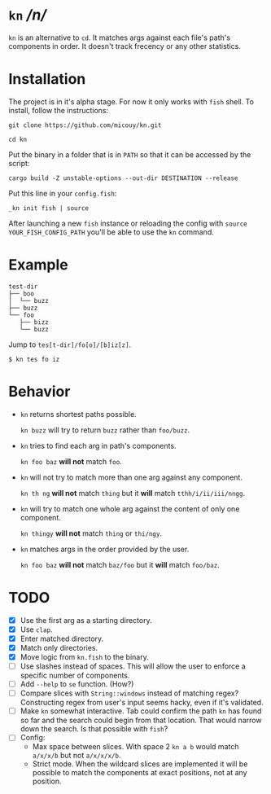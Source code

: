 # `kn` */n/*

`kn` is an alternative to `cd`. It matches args against each file's path's components in order. It doesn't track frecency or any other statistics.


# Installation

The project is in it's alpha stage. For now it only works with `fish` shell. To install, follow the instructions:

`git clone https://github.com/micouy/kn.git`

`cd kn`

Put the binary in a folder that is in `PATH` so that it can be accessed by the script:

`cargo build -Z unstable-options --out-dir DESTINATION --release`

Put this line in your `config.fish`:

`_kn init fish | source`

After launching a new `fish` instance or reloading the config with `source YOUR_FISH_CONFIG_PATH` you'll be able to use the `kn` command.


# Example

```
test-dir
├── boo
│  └── buzz
├── buzz
└── foo
   ├── bizz
   └── buzz
```

Jump to `tes[t-dir]/fo[o]/[b]iz[z]`.

```
$ kn tes fo iz
```


# Behavior

* `kn` returns shortest paths possible.
  
  `kn buzz` will try to return `buzz` rather than `foo/buzz`.
* `kn` tries to find each arg in path's components.
  
  `kn foo baz` **will not** match `foo`.
* `kn` will not try to match more than one arg against any component.
  
  `kn th ng` **will not** match `thing` but it **will** match `tthh/i/ii/iii/nngg`.
* `kn` will try to match one whole arg against the content of only one component.
  
  `kn thingy` **will not** match `thing` or `thi/ngy`.
* `kn` matches args in the order provided by the user.
  
  `kn foo baz` **will not** match `baz/foo` but it **will** match `foo/baz`.


# TODO

- [x] Use the first arg as a starting directory.
- [x] Use `clap`.
- [x] Enter matched directory.
- [x] Match only directories.
- [x] Move logic from `kn.fish` to the binary.
- [ ] Use slashes instead of spaces. This will allow the user to enforce a specific number of components.
- [ ] Add `--help` to `se` function. (How?)
- [ ] Compare slices with `String::windows` instead of matching regex? Constructing regex from user's input seems hacky, even if it's validated.
- [ ] Make `kn` somewhat interactive. Tab could confirm the path `kn` has found so far and the search could begin from that location. That would narrow down the search. Is that possible with `fish`?
- [ ] Config:
  * Max space between slices. With space 2 `kn a b` would match `a/x/x/b` but not `a/x/x/x/b`.
  * Strict mode. When the wildcard slices are implemented it will be possible to match the components at exact positions, not at any position.
